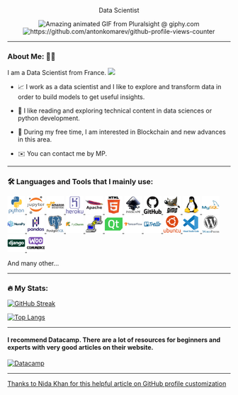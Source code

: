 <div id="header" align="center">
  <p>Data Scientist</p>
  <img src="https://media.giphy.com/media/LMcB8XospGZO8UQq87/giphy.gif" width="250" title="Amazing animated GIF from Pluralsight @ giphy.com" />
</div>

<div id="counter" align="center">
  <img src="https://komarev.com/ghpvc/?username=C4M1N&style=flat-square&color=blue" alt="https://github.com/antonkomarev/github-profile-views-counter" />
</div>

---

### About Me: :technologist:

I am a Data Scientist from France. <img src="https://media.giphy.com/media/UnS55dULnC3cfL3Xfl/giphy.gif" width="25" />

- :chart_with_upwards_trend: I work as a data scientist and I like to explore and transform data in order to build models to get useful insights.

- :bookmark_tabs: I like reading and exploring technical content in data sciences or python development. 

- :diamond_shape_with_a_dot_inside: During my free time, I am interested in Blockchain and new advances in this area.

- :envelope: You can contact me by MP.

---

### :hammer_and_wrench: Languages and Tools that I mainly use:

<div id="languages_tools">
  <a href="https://www.python.org/">
    <img src="https://github.com/devicons/devicon/blob/master/icons/python/python-original-wordmark.svg" title="Python" alt="Python" width="40" height="40" />
  </a>
  <a href="https://jupyter.org/">
    <img src="https://github.com/devicons/devicon/blob/master/icons/jupyter/jupyter-original-wordmark.svg" title="Jupyter" alt="Jupyter" width="40" height="40" />
  </a>
  <a href="https://aws.amazon.com/">
    <img src="https://github.com/devicons/devicon/blob/master/icons/amazonwebservices/amazonwebservices-original-wordmark.svg" title="AWS" alt="AWS" width="40" height="40" />
  </a>
  <a href="https://www.heroku.com/">
    <img src="https://github.com/devicons/devicon/blob/master/icons/heroku/heroku-original-wordmark.svg" title="Heroku" alt="Heroku" width="40" height="40" />
  </a>
  <a href="https://spark.apache.org/">
    <img src="https://github.com/devicons/devicon/blob/master/icons/apache/apache-original-wordmark.svg" title="Apache Software Foundation" alt="Apache Software Foundation" width="40" height="40" />
  </a>
  <a href="https://www.w3.org/">
    <img src="https://github.com/devicons/devicon/blob/master/icons/html5/html5-original-wordmark.svg" title="Html 5" alt="Html 5" width="40" height="40" />
  </a>
  <a href="https://inkscape.org/fr/">
    <img src="https://github.com/devicons/devicon/blob/master/icons/inkscape/inkscape-original-wordmark.svg" title="Inkscape" alt="Inkscape" width="40" height="40" />
  </a>
  <a href="https://github.com/">
    <img src="https://github.com/devicons/devicon/blob/master/icons/github/github-original-wordmark.svg" title="Github" alt="Github" width="40" height="40" />
  </a>
  <a href="https://www.gimp.org/">
    <img src="https://github.com/devicons/devicon/blob/master/icons/gimp/gimp-original-wordmark.svg" title="Gimp" alt="Gimp" width="40" height="40" />
  </a>
  <a href="https://www.linux.org/">
    <img src="https://github.com/devicons/devicon/blob/master/icons/linux/linux-original.svg" title="Linux" alt="Linux" width="40" height="40" />
  </a>
  <a href="https://mariadb.org/">
    <img src="https://github.com/devicons/devicon/blob/master/icons/mysql/mysql-original-wordmark.svg" title="MySQL" alt="MySQL" width="40" height="40" />
  </a>
  <a href="https://numpy.org/">
    <img src="https://github.com/devicons/devicon/blob/master/icons/numpy/numpy-original-wordmark.svg" title="Numpy" alt="Numpy" width="40" height="40" />
  </a>
  <a href="https://pandas.pydata.org/">
    <img src="https://github.com/devicons/devicon/blob/master/icons/pandas/pandas-original-wordmark.svg" title="Pandas" alt="Pandas" width="40" height="40" />
  </a>
  <a href="https://www.postgresql.org/">
    <img src="https://github.com/devicons/devicon/blob/master/icons/postgresql/postgresql-original-wordmark.svg" title="PostgreSQL" alt="PostgreSQL" width="40" height="40" />
  </a>
  <a href="https://www.jetbrains.com/fr-fr/pycharm/">
    <img src="https://github.com/devicons/devicon/blob/master/icons/pycharm/pycharm-original-wordmark.svg" title="PyCharm" alt="PyCharm" width="40" height="40" />
  </a>
  <a href="https://www.putty.org/">
    <img src="https://github.com/devicons/devicon/blob/master/icons/putty/putty-original.svg" title="Putty" alt="Putty" width="40" height="40" />
  </a>
  <a href="https://www.qt.io/qt-for-python">
    <img src="https://github.com/devicons/devicon/blob/master/icons/qt/qt-original.svg" title="Qt" alt="Qt" width="40" height="40" />
  </a>
  <a href="https://www.tensorflow.org/">
    <img src="https://github.com/devicons/devicon/blob/master/icons/tensorflow/tensorflow-original-wordmark.svg" title="Tensorflow" alt="Tensorflow" width="40" height="40" />
  </a>
  <a href="https://trello.com/">
    <img src="https://github.com/devicons/devicon/blob/master/icons/trello/trello-plain-wordmark.svg" title="Trello" alt="Trello" width="40" height="40" />
  </a>
  <a href="https://ubuntu.com/">
    <img src="https://github.com/devicons/devicon/blob/master/icons/ubuntu/ubuntu-plain-wordmark.svg" title="Ubuntu" alt="Ubuntu" width="40" height="40" />
  </a>
  <a href="https://code.visualstudio.com/">
    <img src="https://github.com/devicons/devicon/blob/master/icons/vscode/vscode-original-wordmark.svg" title="Vscode" alt="Vscode" width="40" height="40" />
  </a>
  <a href="https://wordpress.com/">
    <img src="https://github.com/devicons/devicon/blob/master/icons/wordpress/wordpress-original.svg" title="Wordpress" alt="Wordpress" width="40" height="40" />
  </a>
  <a href="https://www.djangoproject.com/">
    <img src="https://github.com/devicons/devicon/blob/master/icons/django/django-original.svg" title="Django" alt="Django" width="40" height="40" />
  </a>
  <a href="https://woocommerce.com/">
    <img src="https://github.com/devicons/devicon/blob/master/icons/woocommerce/woocommerce-original-wordmark.svg" title="Woocommerce" alt="Woocommerce" width="40" height="40" />
  </a>
  <p>And many other...</p>
</div>

---

### :fire: My Stats:

[![GitHub Streak](http://github-readme-streak-stats.herokuapp.com?user=C4M1N&theme=dark&background=000000)](https://git.io/streak-stats)

[![Top Langs](https://github-readme-stats.vercel.app/api/top-langs/?username=C4M1N&layout=compact&theme=vision-friendly-dark)](https://github.com/anuraghazra/github-readme-stats)

---

#### I recommend Datacamp. There are a lot of resources for beginners and experts with very good articles on their website.
<div id="Datacamp">
  <a href="https://www.datacamp.com/" title="Datacamp" />
    <img src="https://media.giphy.com/media/hFetNJJfWGKgjqy4LF/giphy.gif" width="200" alt="Datacamp" />
  </a>
</div>

---

<div id="ressources">
  <a href="https://www.sitepoint.com/github-profile-readme/"  target="_blank" and rel="noopener noreferrer" alt="How to Create an Impressive GitHub Profile README">Thanks to Nida Khan for this helpful article on GitHub profile customization</a>
</div>
